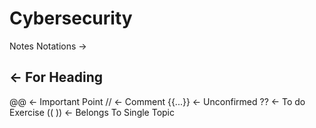 # Cybersecurity

Notes Notations ->

## <- For Heading
@@ <- Important Point 
// <- Comment
{{...}} <- Unconfirmed
?? <- To do Exercise
(( )) <- Belongs To Single Topic
